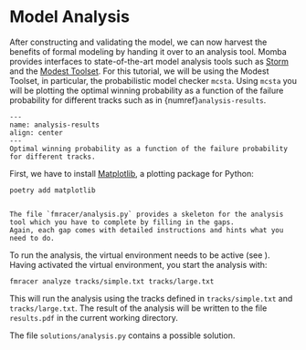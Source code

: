 # Model Analysis

After constructing and validating the model, we can now harvest the benefits of formal modeling by handing it over to an analysis tool.
Momba provides interfaces to state-of-the-art model analysis tools such as [Storm](https://www.stormchecker.org) and the [Modest Toolset](https://www.modestchecker.net/).
For this tutorial, we will be using the Modest Toolset, in particular, the probabilistic model checker `mcsta`.
Using `mcsta` you will be plotting the optimal winning probability as a function of the failure probability for different tracks such as in {numref}`analysis-results`.

```{figure} ./images/analysis-results.svg
---
name: analysis-results
align: center
---
Optimal winning probability as a function of the failure probability for different tracks.
```

First, we have to install [Matplotlib](https://matplotlib.org/), a plotting package for Python:
```
poetry add matplotlib
```

```{admonition} Exercise

The file `fmracer/analysis.py` provides a skeleton for the analysis tool which you have to complete by filling in the gaps.
Again, each gap comes with detailed instructions and hints what you need to do.
```

To run the analysis, the virtual environment needs to be active (see [](model-validation)).
Having activated the virtual environment, you start the analysis with:
```
fmracer analyze tracks/simple.txt tracks/large.txt
```
This will run the analysis using the tracks defined in `tracks/simple.txt` and `tracks/large.txt`.
The result of the analysis will be written to the file `results.pdf` in the current working directory.

The file `solutions/analysis.py` contains a possible solution.
